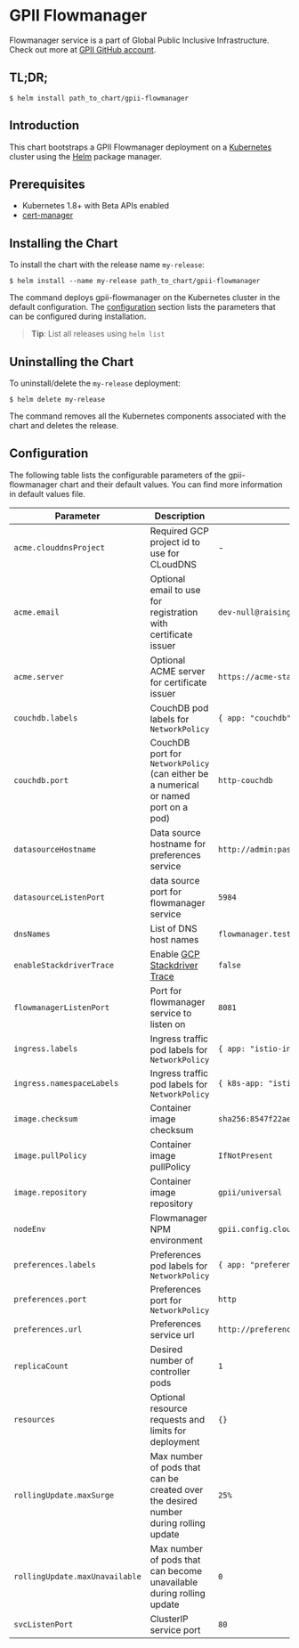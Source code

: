 # GPII Flowmanager

Flowmanager service is a part of Global Public Inclusive Infrastructure.
Check out more at [GPII GitHub account](https://github.com/gpii).

## TL;DR;

```console
$ helm install path_to_chart/gpii-flowmanager
```

## Introduction

This chart bootstraps a GPII Flowmanager deployment on a [Kubernetes](http://kubernetes.io) cluster using the [Helm](https://helm.sh) package manager.

## Prerequisites
  - Kubernetes 1.8+ with Beta APIs enabled
  - [cert-manager](https://github.com/kubernetes/charts/tree/master/stable/cert-manager)

## Installing the Chart

To install the chart with the release name `my-release`:

```console
$ helm install --name my-release path_to_chart/gpii-flowmanager
```

The command deploys gpii-flowmanager on the Kubernetes cluster in the default configuration. The [configuration](#configuration) section lists the parameters that can be configured during installation.

> **Tip**: List all releases using `helm list`

## Uninstalling the Chart

To uninstall/delete the `my-release` deployment:

```console
$ helm delete my-release
```

The command removes all the Kubernetes components associated with the chart and deletes the release.

## Configuration

The following table lists the configurable parameters of the gpii-flowmanager chart and their default values. You can find more information in default values file.

| Parameter                      | Description                                                                                  | Default                                                                   |
|--------------------------------|----------------------------------------------------------------------------------------------|---------------------------------------------------------------------------|
| `acme.clouddnsProject`         | Required GCP project id to use for CLoudDNS                                                  | -                                                                         |
| `acme.email`                   | Optional email to use for registration with certificate issuer                               | `dev-null@raisingthefloor.org`                                            |
| `acme.server`                  | Optional ACME server for certificate issuer                                                  | `https://acme-staging-v02.api.letsencrypt.org/directory`                  |
| `couchdb.labels`               | CouchDB pod labels for `NetworkPolicy`                                                       | `{ app: "couchdb" }`                                                      |
| `couchdb.port`                 | CouchDB port for `NetworkPolicy` (can either be a numerical or named port on a pod)          | `http-couchdb`                                                            |
| `datasourceHostname`           | Data source hostname for preferences service                                                 | `http://admin:password@couchdb-svc-couchdb.gpii.svc.cluster.local`        |
| `datasourceListenPort`         | data source port for flowmanager service                                                     | `5984`                                                                    |
| `dnsNames`                     | List of DNS host names                                                                       | `flowmanager.test.local`                                                  |
| `enableStackdriverTrace`       | Enable [GCP Stackdriver Trace](https://cloud.google.com/trace/)                              | `false`                                                                   |
| `flowmanagerListenPort`        | Port for flowmanager service to listen on                                                    | `8081`                                                                    |
| `ingress.labels`               | Ingress traffic pod labels for `NetworkPolicy`                                               | `{ app: "istio-ingressgateway" }`                                         |
| `ingress.namespaceLabels`      | Ingress traffic pod labels for `NetworkPolicy`                                               | `{ k8s-app: "istio" }`                                                    |
| `image.checksum`               | Container image checksum                                                                     | `sha256:8547f22ae8e86d7b4b09e10d9ec87b1605b47dc37904171c84555a55462f161e` |
| `image.pullPolicy`             | Container image pullPolicy                                                                   | `IfNotPresent`                                                            |
| `image.repository`             | Container image repository                                                                   | `gpii/universal`                                                          |
| `nodeEnv`                      | Flowmanager NPM environment                                                                  | `gpii.config.cloudBased.flowManager.production`                           |
| `preferences.labels`           | Preferences pod labels for `NetworkPolicy`                                                   | `{ app: "preferences" }`                                                  |
| `preferences.port`             | Preferences port for `NetworkPolicy`                                                         | `http`                                                                    |
| `preferences.url`              | Preferences service url                                                                      | `http://preferences.gpii.svc.cluster.local`                               |
| `replicaCount`                 | Desired number of controller pods                                                            | `1`                                                                       |
| `resources`                    | Optional resource requests and limits for deployment                                         | `{}`                                                                      |
| `rollingUpdate.maxSurge`       | Max number of pods that can be created over the desired number during rolling update         | `25%`                                                                     |
| `rollingUpdate.maxUnavailable` | Max number of pods that can become unavailable during rolling update                         | `0`                                                                       |
| `svcListenPort`                | ClusterIP service port                                                                       | `80`                                                                      |
